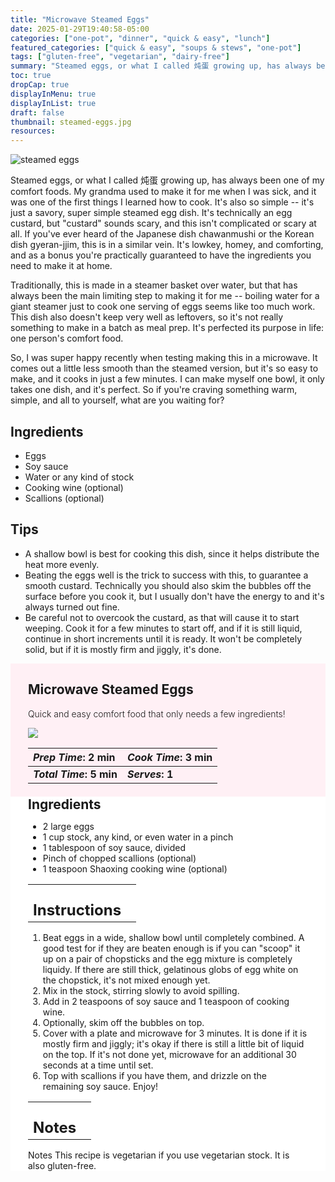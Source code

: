 ```yaml
---
title: "Microwave Steamed Eggs"
date: 2025-01-29T19:40:58-05:00
categories: ["one-pot", "dinner", "quick & easy", "lunch"]
featured_categories: ["quick & easy", "soups & stews", "one-pot"]
tags: ["gluten-free", "vegetarian", "dairy-free"]
summary: "Steamed eggs, or what I called 炖蛋 growing up, has always been one of my comfort foods. My grandma used to make it for me when I was sick, and it was one of the first things I learned how to cook. It's also so simple -- it's just a savory, super simple steamed egg dish. It's technically an egg custard, but that sounds scary, and this isn't complicated or scary at all. If you've ever heard of the Japanese dish chawanmushi or the Korean dish gyeran-jjim, this is in a similar vein. It's lowkey, homey, and comforting, and as a bonus you're practically guaranteed to have the ingredients you need to make it at home."
toc: true
dropCap: true
displayInMenu: true
displayInList: true
draft: false
thumbnail: steamed-eggs.jpg
resources:
---
```


![steamed eggs](../../steamed-eggs.jpg)

Steamed eggs, or what I called 炖蛋 growing up, has always been one of my comfort foods. My grandma used to make it for me when I was sick, and it was one of the first things I learned how to cook. It's also so simple -- it's just a savory, super simple steamed egg dish. It's technically an egg custard, but "custard" sounds scary, and this isn't complicated or scary at all. If you've ever heard of the Japanese dish chawanmushi or the Korean dish gyeran-jjim, this is in a similar vein. It's lowkey, homey, and comforting, and as a bonus you're practically guaranteed to have the ingredients you need to make it at home. 

Traditionally, this is made in a steamer basket over water, but that has always been the main limiting step to making it for me -- boiling water for a giant steamer just to cook one serving of eggs seems like too much work. This dish also doesn't keep very well as leftovers, so it's not really something to make in a batch as meal prep. It's perfected its purpose in life: one person's comfort food. 

So, I was super happy recently when testing making this in a microwave. It comes out a little less smooth than the steamed version, but it's so easy to make, and it cooks in just a few minutes. I can make myself one bowl, it only takes one dish, and it's perfect. So if you're craving something warm, simple, and all to yourself, what are you waiting for?

## Ingredients

- Eggs
- Soy sauce
- Water or any kind of stock
- Cooking wine (optional)
- Scallions (optional)

## Tips

- A shallow bowl is best for cooking this dish, since it helps distribute the heat more evenly.
- Beating the eggs well is the trick to success with this, to guarantee a smooth custard. Technically you should also skim the bubbles off the surface before you cook it, but I usually don't have the energy to and it's always turned out fine.
- Be careful not to overcook the custard, as that will cause it to start weeping. Cook it for a few minutes to start off, and if it is still liquid, continue in short increments until it is ready. It won't be completely solid, but if it is mostly firm and jiggly, it's done.

<div style = "background-color: lavenderblush;"  id = "recipe"> 
<div style = "background-color:lavenderblush; padding-left:2em; margin-top:0; margin-bottom:0;">

<div style="display:grid; align-items:start; justify-content:space-between; padding-right:2em" class="grid-cols-2 gap-2 md:gap-4 lg:gap-8 xl:gap-12"><div class = "mb-8"><h2>Microwave Steamed Eggs</h2><p style = "font-weight: 300;">Quick and easy comfort food that only needs a few ingredients!</p></div><img src="../../steamed-eggs.jpg"  class="w-full h-auto mx-auto"></div>

| _Prep Time_: 2 min  | _Cook Time_: 3 min  |
| :--- | :--- |
| **_Total Time_: 5 min** | **_Serves_: 1**  |

</div>
<div style="background-color: white; padding-left:2em; padding-right:2em; border-width:3px; border-color:lavenderblush; margin-top:0;">
 <div><h2 style = "margin-top:1em; margin-bottom:0;" >Ingredients</h2></div>

- 2 large eggs
- 1 cup stock, any kind, or even water in a pinch
- 1 tablespoon of soy sauce, divided 
- Pinch of chopped scallions (optional)
- 1 teaspoon Shaoxing cooking wine (optional)

|   |    |
| :--- | :--- |
| <div><h2 style = "margin-top:1em; margin-bottom:0;" >Instructions</h2></div>|   |

1. Beat eggs in a wide, shallow bowl until completely combined. A good test for if they are beaten enough is if you can "scoop" it up on a pair of chopsticks and the egg mixture is completely liquidy. If there are still thick, gelatinous globs of egg white on the chopstick, it's not mixed enough yet. 
2. Mix in the stock, stirring slowly to avoid spilling. 
3. Add in 2 teaspoons of soy sauce and 1 teaspoon of cooking wine.
4. Optionally, skim off the bubbles on top.
5. Cover with a plate and microwave for 3 minutes. It is done if it is mostly firm and jiggly; it's okay if there is still a little bit of liquid on the top. If it's not done yet, microwave for an additional 30 seconds at a time until set. 
6. Top with scallions if you have them, and drizzle on the remaining soy sauce. Enjoy!

|   |    |
| :--- | :--- |
| <div><h2 style = "margin-top:1em; margin-bottom:0;" >Notes</h2></div>|   |

Notes
This recipe is vegetarian if you use vegetarian stock. It is also gluten-free.

</div>
</div>
